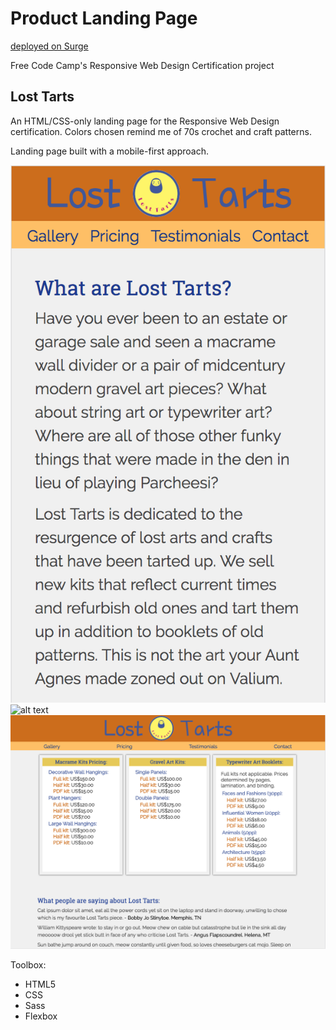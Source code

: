 # Product Landing Page

[deployed on Surge](http://ihatetoast-losttartslandingpage.surge.sh/)

Free Code Camp's Responsive Web Design Certification project

## Lost Tarts

An HTML/CSS-only landing page for the Responsive Web Design certification. Colors chosen remind me of 70s crochet and craft patterns. 

Landing page built with a mobile-first approach. 


![alt text](./assets/losttarts_mob.png "I want someone to make this a real store.")
![alt text](./assets/losttarts_tablet.png "Flexbox makes me happy.")
![alt text](./assets/losttarts_desktop.png "Are these silly prices? I need to retire soon.")

Toolbox:

- HTML5
- CSS
- Sass
- Flexbox


